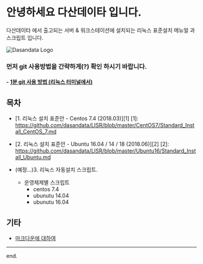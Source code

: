 # 안녕하세요 다산데이타 입니다.  
다산데이타 에서 출고되는 서버 & 워크스테이션에 설치되는 리눅스 표준설치 메뉴얼 과 스크립트 입니다.  

![Dasandata Logo](http://www.dasandata.co.kr/dasanlogo.jpg)

### 먼저 git 사용방법을 간략하게(?) 확인 하시기 바랍니다.    
#### - [1분 git 사용 방법 (리눅스 터미널에서)][how-to-git]  
[how-to-git]:https://github.com/dasandata/LISR/blob/master/how-to-git.md


## 목차
- [1. 리눅스 설치 표준안 - Centos 7.4 (2018.03)][1]
[1]: https://github.com/dasandata/LISR/blob/master/CentOS7/Standard_Install_CentOS_7.md

- [2. 리눅스 설치 표준안 - Ubuntu 16.04 / 14 / 18 (2018.06)][2]
[2]: https://github.com/dasandata/LISR/blob/master/Ubuntu16/Standard_Install_Ubuntu.md

- (예정...)3. 리눅스 자동설치 스크립트.
  - 운영체제별 스크립트
      - centos 7.4
      - ubunutu 14.04
      - ubunutu 16.04

## 기타
- [마크다운에 대하여](https://github.com/dasandata/LISR/blob/master/makrdown.md)

***
end.
